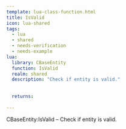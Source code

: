 ```yaml
---
template: lua-class-function.html
title: IsValid
icon: lua-shared
tags:
  - lua
  - shared
  - needs-verification
  - needs-example
lua:
  library: CBaseEntity
  function: IsValid
  realm: shared
  description: "Check if entity is valid."
  
  
  returns:
    
---
```


<div class="lua__search__keywords">
CBaseEntity:IsValid &#x2013; Check if entity is valid.
</div>

